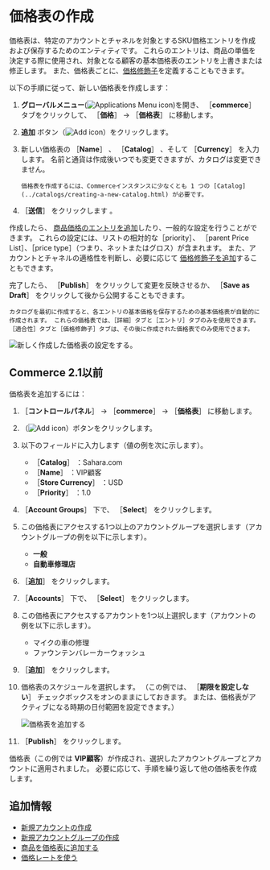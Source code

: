 # 価格表の作成

価格表は、特定のアカウントとチャネルを対象とするSKU価格エントリを作成および保存するためのエンティティです。 これらのエントリは、商品の単価を決定する際に使用され、対象となる顧客の基本価格表のエントリを上書きまたは修正します。 また、価格表ごとに、[価格修飾子](./using-price-modifiers.md)を定義することもできます。

以下の手順に従って、新しい価格表を作成します：

1. **グローバルメニュー**(![Applications Menu icon](../images/icon-applications-menu.png))を開き、 ［**commerce**］ タブをクリックして、 ［**価格**］ &rarr; ［**価格表**］ に移動します。

1. **追加** ボタン（![Add icon](../images/icon-add.png)）をクリックします。

1. 新しい価格表の ［**Name**］ 、 ［**Catalog**］ 、そして ［**Currency**］ を入力します。 名前と通貨は作成後いつでも変更できますが、カタログは変更できません。

   ```{note}
   価格表を作成するには、Commerceインスタンスに少なくとも 1 つの [Catalog](../catalogs/creating-a-new-catalog.html) が必要です。
   ```

1. ［**送信**］ をクリックします 。

作成したら、 [商品価格のエントリを追加](./adding-products-to-a-price-list.md)したり、一般的な設定を行うことができます。 これらの設定には、リストの相対的な［priority］、 ［parent Price List］、［price type］（つまり、ネットまたはグロス）が含まれます。 また、アカウントとチャネルの適格性を判断し、必要に応じて [価格修飾子を追加](./using-price-modifiers.md)することもできます。

完了したら、 ［**Publish**］ をクリックして変更を反映させるか、 ［**Save as Draft**］ をクリックして後から公開することもできます。

```{note}
カタログを最初に作成すると、各エントリの基本価格を保存するための基本価格表が自動的に作成されます。 これらの価格表では、［詳細］タブと［エントリ］タブのみを使用できます。 ［適合性］タブと［価格修飾子］タブは、その後に作成された価格表でのみ使用できます。
```

![新しく作成した価格表の設定をする。](./creating-a-price-list/images/02.png)

## Commerce 2.1以前

価格表を追加するには：

1. ［**コントロールパネル**］ → ［**commerce**］ → ［**価格表**］ に移動します。
1. （![Add icon](../images/icon-add.png)）ボタンをクリックします。
1. 以下のフィールドに入力します（値の例を次に示します）。
    * ［**Catalog**］ ：Sahara.com
    * ［**Name**］ ：VIP顧客
    * ［**Store Currency**］ ：USD
    * ［**Priority**］ ：1.0
1. ［**Account Groups**］ 下で、 ［**Select**］ をクリックします。
1. この価格表にアクセスする1つ以上のアカウントグループを選択します（アカウントグループの例を以下に示します）。
    * **一般**
    * **自動車修理店**
1. ［**追加**］ をクリックします。
1. ［**Accounts**］ 下で、 ［**Select**］ をクリックします。
1. この価格表にアクセスするアカウントを1つ以上選択します（アカウントの例を以下に示します）。
    * マイクの車の修理
    * ファウンテンバレーカーウォッシュ
1. ［**追加**］ をクリックします。
1. 価格表のスケジュールを選択します。 （この例では、 ［**期限を設定しない**］ チェックボックスをオンのままにしておきます。 または、価格表がアクティブになる時期の日付範囲を設定できます。）

    ![価格表を追加する](./creating-a-price-list/images/01.png)

1. ［**Publish**］ をクリックします。

価格表（この例では **VIP顧客**）が作成され、選択したアカウントグループとアカウントに適用されました。 必要に応じて、手順を繰り返して他の価格表を作成します。

## 追加情報

* [新規アカウントの作成](../users-and-accounts/account-management/creating-a-new-account.md)
* [新規アカウントグループの作成](../users-and-accounts/account-management/creating-a-new-account-group.md)
* [商品を価格表に追加する](./adding-products-to-a-price-list.md)
* [価格レートを使う](./using-price-tiers.md)
